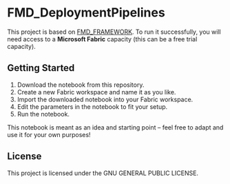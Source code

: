 # FMD_DeploymentPipelines

This project is based on [FMD\_FRAMEWORK](https://github.com/edkreuk/FMD_FRAMEWORK).
To run it successfully, you will need access to a **Microsoft Fabric** capacity (this can be a free trial capacity).

## Getting Started

1. Download the notebook from this repository.
2. Create a new Fabric workspace and name it as you like.
3. Import the downloaded notebook into your Fabric workspace.
4. Edit the parameters in the notebook to fit your setup.
5. Run the notebook.

This notebook is meant as an idea and starting point – feel free to adapt and use it for your own purposes!

## License

This project is licensed under the GNU GENERAL PUBLIC LICENSE.

